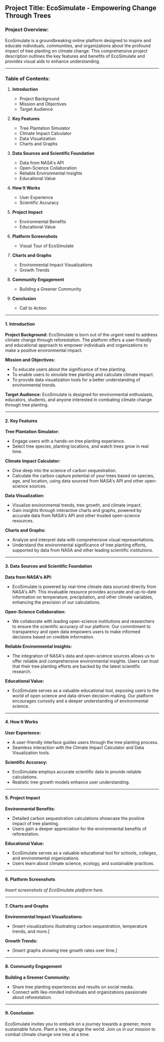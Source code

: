 ## **Project Title: EcoSimulate - Empowering Change Through Trees**

### **Project Overview:**

EcoSimulate is a groundbreaking online platform designed to inspire and educate individuals, communities, and organizations about the profound impact of tree planting on climate change. This comprehensive project description outlines the key features and benefits of EcoSimulate and provides visual aids to enhance understanding.

---

### **Table of Contents:**

1. **Introduction**
   - Project Background
   - Mission and Objectives
   - Target Audience

2. **Key Features**
   - Tree Plantation Simulator
   - Climate Impact Calculator
   - Data Visualization
   - Charts and Graphs

3. **Data Sources and Scientific Foundation**
   - Data from NASA's API
   - Open-Science Collaboration
   - Reliable Environmental Insights
   - Educational Value

4. **How It Works**
   - User Experience
   - Scientific Accuracy

5. **Project Impact**
   - Environmental Benefits
   - Educational Value

6. **Platform Screenshots**
   - Visual Tour of EcoSimulate

7. **Charts and Graphs**
   - Environmental Impact Visualizations
   - Growth Trends

8. **Community Engagement**
   - Building a Greener Community

9. **Conclusion**
   - Call to Action

---

#### **1. Introduction**

**Project Background:**
EcoSimulate is born out of the urgent need to address climate change through reforestation. The platform offers a user-friendly and educational approach to empower individuals and organizations to make a positive environmental impact.

**Mission and Objectives:**
- To educate users about the significance of tree planting.
- To enable users to simulate tree planting and calculate climate impact.
- To provide data visualization tools for a better understanding of environmental trends.

**Target Audience:**
EcoSimulate is designed for environmental enthusiasts, educators, students, and anyone interested in combating climate change through tree planting.

---

#### **2. Key Features**

**Tree Plantation Simulator:**
   - Engage users with a hands-on tree planting experience.
   - Select tree species, planting locations, and watch trees grow in real time.

**Climate Impact Calculator:**
   - Dive deep into the science of carbon sequestration.
   - Calculate the carbon capture potential of your trees based on species, age, and location, using data sourced from NASA's API and other open-science sources.

**Data Visualization:**
   - Visualize environmental trends, tree growth, and climate impact.
   - Gain insights through interactive charts and graphs, powered by accurate data from NASA's API and other trusted open-science resources.

**Charts and Graphs:**
   - Analyze and interpret data with comprehensive visual representations.
   - Understand the environmental significance of tree planting efforts, supported by data from NASA and other leading scientific institutions.

---

#### **3. Data Sources and Scientific Foundation**

**Data from NASA's API:**
   - EcoSimulate is powered by real-time climate data sourced directly from NASA's API. This invaluable resource provides accurate and up-to-date information on temperature, precipitation, and other climate variables, enhancing the precision of our calculations.

**Open-Science Collaboration:**
   - We collaborate with leading open-science institutions and researchers to ensure the scientific accuracy of our platform. Our commitment to transparency and open data empowers users to make informed decisions based on credible information.

**Reliable Environmental Insights:**
   - The integration of NASA's data and open-science sources allows us to offer reliable and comprehensive environmental insights. Users can trust that their tree planting efforts are backed by the latest scientific research.

**Educational Value:**
   - EcoSimulate serves as a valuable educational tool, exposing users to the world of open science and data-driven decision-making. Our platform encourages curiosity and a deeper understanding of environmental science.

---

#### **4. How It Works**

**User Experience:**
   - A user-friendly interface guides users through the tree planting process.
   - Seamless interaction with the Climate Impact Calculator and Data Visualization tools.

**Scientific Accuracy:**
   - EcoSimulate employs accurate scientific data to provide reliable calculations.
   - Realistic tree growth models enhance user understanding.

---

#### **5. Project Impact**

**Environmental Benefits:**
   - Detailed carbon sequestration calculations showcase the positive impact of tree planting.
   - Users gain a deeper appreciation for the environmental benefits of reforestation.

**Educational Value:**
   - EcoSimulate serves as a valuable educational tool for schools, colleges, and environmental organizations.
   - Users learn about climate science, ecology, and sustainable practices.

---

#### **6. Platform Screenshots**

*Insert screenshots of EcoSimulate platform here.*

---

#### **7. Charts and Graphs**

**Environmental Impact Visualizations:**
   - [Insert visualizations illustrating carbon sequestration, temperature trends, and more.]

**Growth Trends:**
   - [Insert graphs showing tree growth rates over time.]

---

#### **8. Community Engagement**

**Building a Greener Community:**
   - Share tree planting experiences and results on social media.
   - Connect with like-minded individuals and organizations passionate about reforestation.

---

#### **9. Conclusion**

EcoSimulate invites you to embark on a journey towards a greener, more sustainable future. Plant a tree, change the world. Join us in our mission to combat climate change one tree at a time.